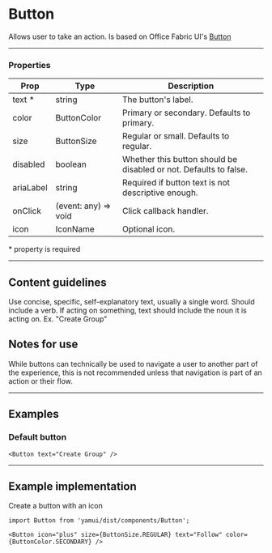 # Button

Allows user to take an action. Is based on Office Fabric UI's [Button](https://dev.office.com/fabric#/components/button)

---

### Properties

| Prop | Type | Description |
| ---- | ---- | ----------- |
| text * | string | The button's label. |
| color | ButtonColor| Primary or secondary. Defaults to primary. |
| size | ButtonSize| Regular or small. Defaults to regular. |
| disabled | boolean | Whether this button should be disabled or not. Defaults to false. |
| ariaLabel | string | Required if button text is not descriptive enough. |
| onClick | (event: any) => void | Click callback handler. |
| icon | IconName | Optional icon. |

\* property is required

---

## Content guidelines

Use concise, specific, self-explanatory text, usually a single word. Should include a verb. If acting on something, text should include the noun it is acting on. Ex. "Create Group"

## Notes for use

While buttons can technically be used to navigate a user to another part of the experience, this is not recommended unless that navigation is part of an action or their flow.

---

## Examples

### Default button

```
<Button text="Create Group" />
```
---

## Example implementation

Create a button with an icon

```
import Button from 'yamui/dist/components/Button';
```
```
<Button icon="plus" size={ButtonSize.REGULAR} text="Follow" color={ButtonColor.SECONDARY} />
```
